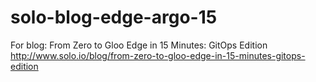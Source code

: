 # solo-blog-edge-argo-15
For blog: From Zero to Gloo Edge in 15 Minutes: GitOps Edition
http://www.solo.io/blog/from-zero-to-gloo-edge-in-15-minutes-gitops-edition
